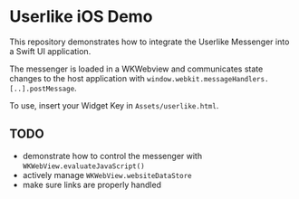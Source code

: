 #  Userlike iOS Demo

This repository demonstrates how to integrate the Userlike Messenger into a Swift UI application.

The messenger is loaded in a WKWebview and communicates state changes to the host application with `window.webkit.messageHandlers.[..].postMessage`.

To use, insert your Widget Key in `Assets/userlike.html`.

## TODO
- demonstrate how to control the messenger with `WKWebView.evaluateJavaScript()`
- actively manage `WKWebView.websiteDataStore`
- make sure links are properly handled


